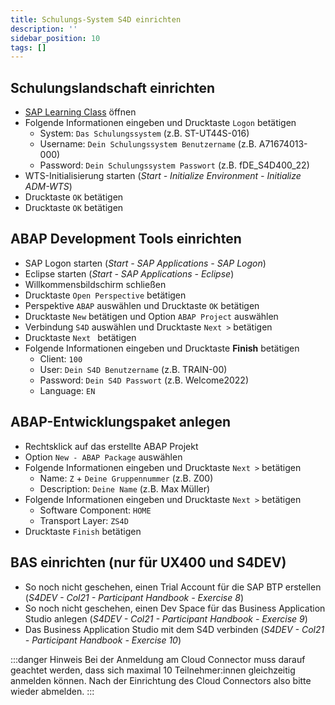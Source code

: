 ```yaml
---
title: Schulungs-System S4D einrichten
description: ''
sidebar_position: 10
tags: []
---
```


## Schulungslandschaft einrichten
- [SAP Learning Class](https://class.learning.sap.com) öffnen
- Folgende Informationen eingeben und Drucktaste `Logon` betätigen
    - System: `Das Schulungssystem` (z.B. ST-UT44S-016)
    - Username: `Dein Schulungssystem Benutzername` (z.B. A71674013-000)
    - Password: `Dein Schulungssystem Passwort` (z.B. fDE_S4D400_22)
- WTS-Initialisierung starten (_Start - Initialize Environment - Initialize ADM-WTS_)
- Drucktaste `OK` betätigen
- Drucktaste `OK` betätigen

## ABAP Development Tools einrichten
- SAP Logon starten (_Start - SAP Applications - SAP Logon_)
- Eclipse starten (_Start - SAP Applications - Eclipse_)
- Willkommensbildschirm schließen
- Drucktaste `Open Perspective` betätigen
- Perspektive `ABAP` auswählen und Drucktaste `OK` betätigen
- Drucktaste `New` betätigen und Option `ABAP Project` auswählen
- Verbindung `S4D` auswählen und Drucktaste `Next >` betätigen
- Drucktaste `Next ` betätigen
- Folgende Informationen eingeben und Drucktaste **Finish** betätigen
    - Client: `100`
    - User: `Dein S4D Benutzername` (z.B. TRAIN-00)
    - Password: `Dein S4D Passwort` (z.B. Welcome2022)
    - Language: `EN`

## ABAP-Entwicklungspaket anlegen
- Rechtsklick auf das erstellte ABAP Projekt
- Option `New - ABAP Package` auswählen
- Folgende Informationen eingeben und Drucktaste `Next >` betätigen
    - Name: `Z` + `Deine Gruppennummer` (z.B. Z00)
    - Description: `Deine Name` (z.B. Max Müller)
- Folgende Informationen eingeben und Drucktaste `Next >` betätigen
    - Software Component: `HOME`
    - Transport Layer: `ZS4D`
- Drucktaste `Finish` betätigen

## BAS einrichten (nur für UX400 und S4DEV)
- So noch nicht geschehen, einen Trial Account für die SAP BTP erstellen (_S4DEV - Col21 - Participant Handbook - Exercise 8_)
- So noch nicht geschehen, einen Dev Space für das Business Application Studio anlegen (_S4DEV - Col21 - Participant Handbook - Exercise 9_)
- Das Business Application Studio mit dem S4D verbinden (_S4DEV - Col21 - Participant Handbook - Exercise 10_)

:::danger Hinweis
Bei der Anmeldung am Cloud Connector muss darauf geachtet werden, dass sich maximal 10 Teilnehmer:innen gleichzeitig anmelden können. Nach der
Einrichtung des Cloud Connectors also bitte wieder abmelden.
:::
